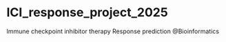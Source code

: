 # ICI_response_project_2025
Immune checkpoint inhibitor therapy Response prediction @Bioinformatics
